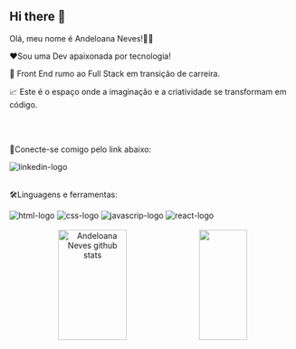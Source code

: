 ## Hi there 👋

Olá, meu nome é Andeloana Neves!👋😃



❤️Sou uma Dev apaixonada por tecnologia!

💼 Front End rumo ao Full Stack em transição de carreira.

📈 Este é o espaço onde a imaginação e a criatividade se transformam em código.
 



<br>
<br>



🔗Conecte-se comigo pelo link abaixo:

<img src="https://img.shields.io/badge/LinkedIn-0077B5?style=for-the-badge&logo=linkedin&logoColor=white" alt="linkedin-logo"/>


<br>
<br>


🛠️Linguagens e ferramentas:

<img src="https://img.shields.io/badge/HTML5-E34F26?style=for-the-badge&logo=html5&logoColor=white" alt="html-logo"/>
<img src="https://img.shields.io/badge/CSS-239120?&style=for-the-badge&logo=css3&logoColor=white" alt="css-logo" />
<img src="https://img.shields.io/badge/JavaScript-F7DF1E?style=for-the-badge&logo=javascript&logoColor=black" alt="javascrip-logo" />
<img src="https://img.shields.io/badge/React-20232A?style=for-the-badge&logo=react&logoColor=61DAFB" alt="react-logo" />




<br>
<br>

<div align="center">  
  <img width="49%" height="195px" src="https://github-readme-stats.vercel.app/api?username=Andeloana16&show_icons=true&count_private=true&hide_border=true&title_color=00bfbf&icon_color=00bfbf&text_color=c9d1d9&bg_color=0d1117" alt="Andeloana Neves github stats" /> 
  <img width="41%" height="195px" src="https://github-readme-stats.vercel.app/api/top-langs/?username=Andeloana16&layout=compact&hide_border=true&title_color=00bfbf&text_color=00bfbf&bg_color=0d1117" />
</div>



